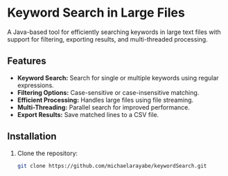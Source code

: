 # Keyword Search in Large Files

A Java-based tool for efficiently searching keywords in large text files with support for filtering, exporting results, and multi-threaded processing.

## Features
- **Keyword Search:** Search for single or multiple keywords using regular expressions.
- **Filtering Options:** Case-sensitive or case-insensitive matching.
- **Efficient Processing:** Handles large files using file streaming.
- **Multi-Threading:** Parallel search for improved performance.
- **Export Results:** Save matched lines to a CSV file.

## Installation
1. Clone the repository:
   ```bash
   git clone https://github.com/michaelarayabe/keywordSearch.git
